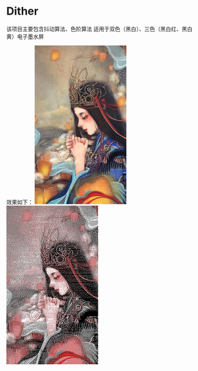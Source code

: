 # Dither 
该项目主要包含抖动算法、色阶算法
适用于双色（黑白）、三色（黑白红、黑白黄）电子墨水屏

效果如下：
![image](testA.PNG) 
![image](IMG_0319.JPG) 
